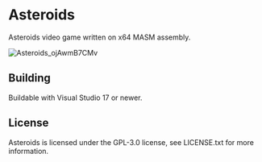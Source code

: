# Asteroids
Asteroids video game written on x64 MASM assembly.

![Asteroids_ojAwmB7CMv](https://github.com/user-attachments/assets/e1339ee8-5c6d-425f-aef1-63563b85c142)

## Building
Buildable with Visual Studio 17 or newer.

## License
Asteroids is licensed under the GPL-3.0 license, see LICENSE.txt for more information.
